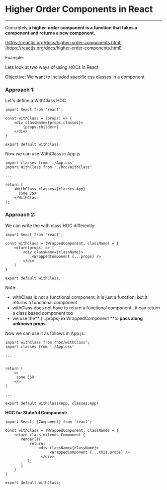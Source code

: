 # Higher Order Components in React

---

Concretely,**a higher-order component is a function that takes a component and returns a new component.**

[https://reactjs.org/docs/higher-order-components.html](https://reactjs.org/docs/higher-order-components.html)

Example: 

Lets look at two ways of using HOCs in React

Objective: We want to included specific css classes in a component

### Approach 1:

Let's define a WithClass HOC

```
import React from 'react'; 

const withClass = (props) => {
    <div className={props.classes}>
        {props.childern}
    </div>
}

export default withClass
```

Now we can use WithClass in App.js

```
import classes from './App.css'
import WithClass from './hoc/WithClass'

...

return (
    <WithClass classes={classes.App}
      some JSX
    </WithClass
);
```

### Approach 2:

We can write the with class HOC differently:

```
import React from 'react';

const withClass = (WrappedComponent, className) = {
    return(props) => (
        <div className={className}>
            <WrappedComponent {...props} />
        </div
    )
}

export default withClass;
```

Note:

* withClass is not a functional component, it is just a function, but it returns a functional component 
* withClass does not have to return a functional component , it can return a class based component too 
* we use the** {...props} **in** WrappedComponent **to **pass along unknown props**

Now we can use it as follows in App.js:

```
import withClass from 'hoc/withClass';
import classes from './App.css'

...


return (
    <>
     some JSX
    </>
)

...

export default withClass(App, classes.App)
```

**HOC for Stateful Component:**

```
import React, {Component} from 'react';

const withClass = (WrappedComponent, className) = {
    return class extends Component {
       render(){
           return(
               <div className={className}>
                    <WrappedComponent {...this.props} />
                </div>
          );
       }
    }
}

export default withClass;
```



